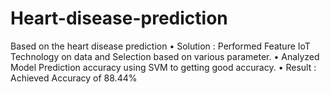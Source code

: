 # Heart-disease-prediction
Based on the heart disease prediction • Solution : Performed Feature IoT Technology on data and  Selection based on various parameter. • Analyzed Model Prediction accuracy using SVM to  getting good accuracy. • Result : Achieved Accuracy of 88.44%
